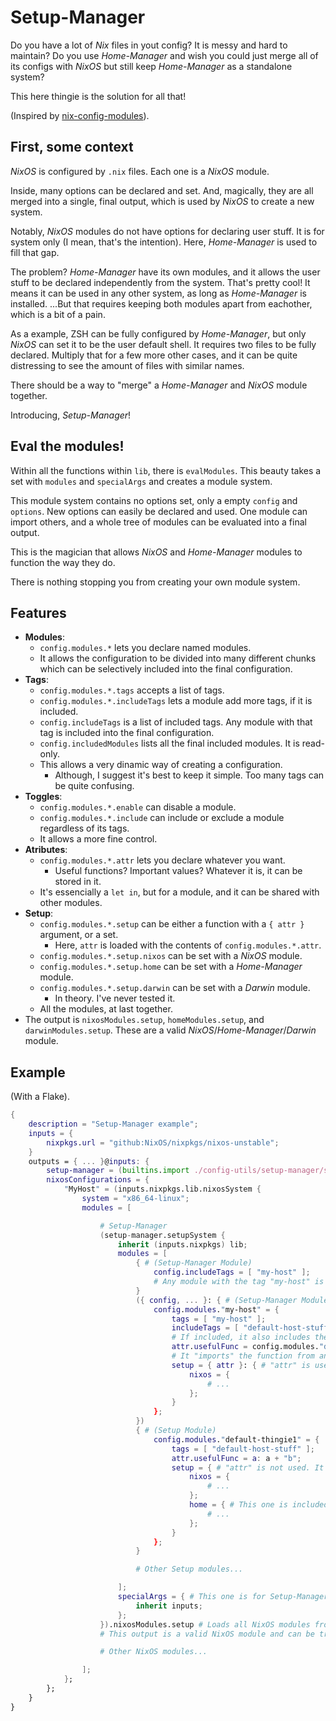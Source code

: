 # Setup-Manager

Do you have a lot of _Nix_ files in yout config? It is messy and hard to maintain? Do you use _Home-Manager_ and wish you could just merge all of its configs with _NixOS_ but still keep _Home-Manager_ as a standalone system?

This here thingie is the solution for all that!

(Inspired by [nix-config-modules](https://github.com/chadac/nix-config-modules)).


## First, some context

_NixOS_ is configured by `.nix` files. Each one is a _NixOS_ module.

Inside, many options can be declared and set. And, magically, they are all merged into a single, final output, which is used by _NixOS_ to create a new system.

Notably, _NixOS_ modules do not have options for declaring user stuff. It is for system only (I mean, that's the intention). Here, _Home-Manager_ is used to fill that gap.

The problem? _Home-Manager_ have its own modules, and it allows the user stuff to be declared independently from the system. That's pretty cool! It means it can be used in any other system, as long as _Home-Manager_ is installed. ...But that requires keeping both modules apart from eachother, which is a bit of a pain.

As a example, ZSH can be fully configured by _Home-Manager_, but only _NixOS_ can set it to be the user default shell. It requires two files to be fully declared. Multiply that for a few more other cases, and it can be quite distressing to see the amount of files with similar names.

There should be a way to "merge" a _Home-Manager_ and _NixOS_ module together.

Introducing, _Setup-Manager_!


## Eval the modules!

Within all the functions within `lib`, there is `evalModules`. This beauty takes a set with `modules` and `specialArgs` and creates a module system.

This module system contains no options set, only a empty `config` and `options`. New options can easily be declared and used. One module can import others, and a whole tree of modules can be evaluated into a final output.

This is the magician that allows _NixOS_ and _Home-Manager_ modules to function the way they do.

There is nothing stopping you from creating your own module system.


## Features

- **Modules**:
    - `config.modules.*` lets you declare named modules.
    - It allows the configuration to be divided into many different chunks which can be selectively included into the final configuration.
- **Tags**:
    - `config.modules.*.tags` accepts a list of tags.
    - `config.modules.*.includeTags` lets a module add more tags, if it is included.
    - `config.includeTags` is a list of included tags. Any module with that tag is included into the final configuration.
    - `config.includedModules` lists all the final included modules. It is read-only.
    - This allows a very dinamic way of creating a configuration.
        - Although, I suggest it's best to keep it simple. Too many tags can be quite confusing.
- **Toggles**:
    - `config.modules.*.enable` can disable a module.
    - `config.modules.*.include` can include or exclude a module regardless of its tags.
    - It allows a more fine control.
- **Atributes**:
    - `config.modules.*.attr` lets you declare whatever you want.
        - Useful functions? Important values? Whatever it is, it can be stored in it.
    - It's essencially a `let in`, but for a module, and it can be shared with other modules.
- **Setup**:
    - `config.modules.*.setup` can be either a function with a `{ attr }` argument, or a set.
        - Here, `attr` is loaded with the contents of `config.modules.*.attr`.
    - `config.modules.*.setup.nixos` can be set with a _NixOS_ module.
    - `config.modules.*.setup.home` can be set with a _Home-Manager_ module.
    - `config.modules.*.setup.darwin` can be set with a _Darwin_ module.
        - In theory. I've never tested it.
    - All the modules, at last together.
- The output is `nixosModules.setup`, `homeModules.setup`, and `darwinModules.setup`. These are a valid _NixOS_/_Home-Manager_/_Darwin_ module.

## Example

(With a Flake).

```nix
{
    description = "Setup-Manager example";
    inputs = {
        nixpkgs.url = "github:NixOS/nixpkgs/nixos-unstable";
    }
    outputs = { ... }@inputs: {
        setup-manager = (builtins.import ./config-utils/setup-manager/setup-manager.nix);
        nixosConfigurations = {
            "MyHost" = (inputs.nixpkgs.lib.nixosSystem {
                system = "x86_64-linux";
                modules = [

                    # Setup-Manager
                    (setup-manager.setupSystem {
                        inherit (inputs.nixpkgs) lib;
                        modules = [
                            { # (Setup-Manager Module)
                                config.includeTags = [ "my-host" ];
                                # Any module with the tag "my-host" is included
                            }
                            ({ config, ... }: { # (Setup-Manager Module)
                                config.modules."my-host" = {
                                    tags = [ "my-host" ];
                                    includeTags = [ "default-host-stuff" ];
                                    # If included, it also includes the tag "default-host-stuff"
                                    attr.usefulFunc = config.modules."default-thingie1".attr.usefulFunc;
                                    # It "imports" the function from another module
                                    setup = { attr }: { # "attr" is used
                                        nixos = {
                                            # ...
                                        };
                                    }
                                };
                            })
                            { # (Setup Module)
                                config.modules."default-thingie1" = {
                                    tags = [ "default-host-stuff" ];
                                    attr.usefulFunc = a: a + "b";
                                    setup = { # "attr" is not used. It exists only to be used by others
                                        nixos = {
                                            # ...
                                        };
                                        home = { # This one is included only within "homeModules.setup"
                                            # ...
                                        };
                                    }
                                };
                            }

                            # Other Setup modules...

                        ];
                        specialArgs = { # This one is for Setup-Manager, not NixOS!
                            inherit inputs;
                        };
                    }).nixosModules.setup # Loads all NixOS modules from setup
                    # This output is a valid NixOS module and can be treated as such

                    # Other NixOS modules...

                ];
            };
        };
    }
}
```
